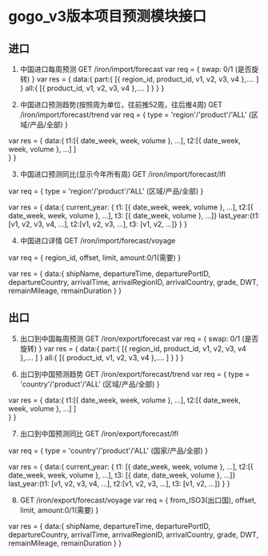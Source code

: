 # gogo_v3版本项目预测模块接口
## 进口
1. 中国进口每周预测
GET /iron/import/forecast
var req = {
    swap: 0/1 (是否旋转)
}
var res = {
    data:{
        part:{
            [{
                region_id,
                product_id,
                v1,
                v2,
                v3,
                v4
            },....
            ]
        }
        all:{
            [{
                product_id,
                v1,
                v2,
                v3,
                v4
            },....
            ]
        }
    }
}


2. 中国进口预测趋势(按照周为单位，往前推52周，往后推4周)
GET /iron/import/forecast/trend
var req = {
    type = 'region'/'product'/'ALL'  (区域/产品/全部)
}

var res = {
    data:{
            t1:[{
                date_week,
                week,
                volume
            }, ...],
            t2:[{
                date_week,
                week,
                volume
            }, ...]
        ]   
    }
}

3. 中国进口预测同比(显示今年所有周)
GET  /iron/import/forecast/lfl

var req = {
    type = 'region'/'product'/'ALL'  (区域/产品/全部)
}

var res = {
    data:{
        current_year: {
            t1: [{
                date_week,
                week,
                volume
            }, ...], 
            t2:[{
                date_week,
                week,
                volume
            }, ...], 
            t3: [{
                date_week,
                volume
            }, ...]}
        last_year:{t1: [v1, v2, v3, v4, ...], t2:[v1, v2, v3, ...], t3: [v1, v2, ...]}
    }
}


4. 中国进口详情
GET  /iron/import/forecast/voyage

var req = {
    region_id,
    offset,
    limit,
    amount:0/1(需要)
}

var res = {
    data:{
        shipName,
        departureTime,
        departurePortID,
        departureCountry,
        arrivalTime,
        arrivalRegionID,
        arrivalCountry,
        grade,
        DWT,
        remainMileage,
        remainDuration
    } 
}

## 出口
5. 出口到中国每周预测
GET /iron/export/forecast
var req = {
    swap: 0/1 (是否旋转)
}
var res = {
    data:{
        part:{
            [{
                region_id,
                product_id,
                v1,
                v2,
                v3,
                v4
            },....
            ]
        }
        all:{
            [{
                product_id,
                v1,
                v2,
                v3,
                v4
            },....
            ]
        }
    }
}

6. 出口到中国预测趋势
GET /iron/export/forecast/trend
var req = {
    type = 'country'/'product'/'ALL'  (区域/产品/全部)
}

var res = {
    data:{
            t1:[{
                date_week,
                week,
                volume
            }, ...],
            t2:[{
                date_week,
                week,
                volume
            }, ...]
        ]   
    }
}

7. 出口到中国预测同比
GET  /iron/export/forecast/lfl

var req = {
    type = 'country'/'product'/'ALL'  (国家/产品/全部)
}

var res = {
    data:{
        current_year: {
            t1: [{
                date_week,
                week,
                volume
            }, ...], 
            t2:[{
                date_week,
                week,
                volume
            }, ...], 
            t3: [{
                date,
                date_week,
                volume
            }, ...]}
        last_year:{t1: [v1, v2, v3, v4, ...], t2:[v1, v2, v3, ...], t3: [v1, v2, ...]}
    }
}

8. GET  /iron/export/forecast/voyage
var req = {
    from_ISO3(出口国),
    offset,
    limit,
    amount:0/1(需要)
}

var res = {
    data:{
        shipName,
        departureTime,
        departurePortID,
        departureCountry,
        arrivalTime,
        arrivalRegionID,
        arrivalCountry,
        grade,
        DWT,
        remainMileage,
        remainDuration
    } 
}



